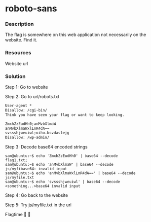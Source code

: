 # roboto-sans

### Description

The flag is somewhere on this web application not necessarily on the website. Find it.

### Resources

Website url

### Solution

Step 1: Go to website

Step 2: Go to url/robots.txt

```html
User-agent *
Disallow: /cgi-bin/
Think you have seen your flag or want to keep looking.

ZmxhZzEudHh0;anMvbXlmaW
anMvbXlmaWxlLnR4dA==
svssshjweuiwl;oiho.bsvdaslejg
Disallow: /wp-admin/
```

Step 3: Decode base64 encoded strings

```console
sam@ubuntu:~$ echo 'ZmxhZzEudHh0' | base64 --decode
flag1.txt;
sam@ubuntu:~$ echo 'anMvbXlmaW' | base64 --decode
js/myfibase64: invalid input
sam@ubuntu:~$ echo 'anMvbXlmaWxlLnR4dA==' | base64 --decode
js/myfile.txt
sam@ubuntu:~$ echo 'svssshjweuiwl' | base64 --decode
<something...>base64 invalid input
```

Step 4: Go back to the website

Step 5: Try js/myfile.txt in the url

Flagtime :tada: :tada: